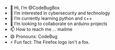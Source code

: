 - 👋 Hi, I’m @CodeBugBox
- 👀 I’m interested in cybersecurity and technology
- 🌱 I’m currently learning python and c++
- 💞️ I’m looking to collaborate on arduino projects
- 📫 How to reach me ... mailme
- 😄 Pronouns: CodeBug
- ⚡ Fun fact: The Firefox logo isn't a fox.

<!---
CodeBugBox/CodeBugBox is a ✨ special ✨ repository because its `README.md` (this file) appears on your GitHub profile.
You can click the Preview link to take a look at your changes.
--->
